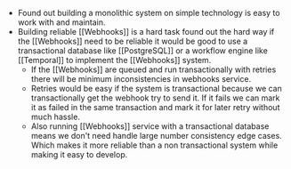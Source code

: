 - Found out building a monolithic system on simple technology is easy to work with and maintain.
- Building reliable [[Webhooks]] is a hard task found out the hard way if the [[Webhooks]] need to be reliable it would be good to use a transactional database like [[PostgreSQL]] or a workflow engine like [[Temporal]] to implement the [[Webhooks]] system.
	- If the [[Webhooks]] are queued and run transactionally with retries there will be minimum inconsistencies in webhooks service.
	- Retries would be easy if the system is transactional because we can transactionally get the webhook try to send it. If it fails we can mark it as failed in the same transaction and mark it for later retry without much hassle.
	- Also running [[Webhooks]] service with a transactional database means we don't need handle large number consistency edge cases. Which makes it more reliable than a non transactional system while making it easy to develop.